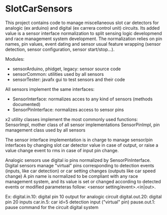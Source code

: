 # SlotCarSensors
This project contains code to manage miscellaneous slot car detectors for analogic (ex arduino) and digital (ex carrera control unit) circuits.
Its added value is a sensor interface normalization to split sensing logic developmend and race management system development.
The normalization relies on pin names, pin values, event dating and sensor usual feature wrapping (sensor detection, sensor configuration, sensor start/stop...).

Modules:
- sensorArduino, phidget, legacy: sensor source code
- sensorCommon: utilities used by all sensors
- sensorTester: javafx gui to test sensors and their code

All sensors implement the same interfaces:
- SensorInterface: normalizes acces to any kind of sensors (methods documented)
- SensorPinInterface: normalizes access to sensor pins

x2 utility classes implement the most commonly used functions:
SensorImpl, mother class of all sensor implementations
SensorPinImpl, pin management class used by all sensors

The sensor interface implementation is in charge to manage sensor/pin interfaces by changing slot car detector value in case of output, or raise a value change event to rms in case of input pin change.

Analogic sensors use digital io pins normalized by SensorPinInterface.
Digital sensors manage "virtual" pins corresponding to detection events (inputs, like car detection) or car setting changes (outputs like car speed change)
A pin name is normalized to be compliant with any race management system, and its value is set or changed according to detected events or modified parameteras follow:
<sensor setting/event>.<in|out>.<pin number>
  
Ex:
digital.in.10: digital pin 10 output for analogic circuit
digital.out.20: digital pin 20 inputs
car.in.5: car id=5 detection input ("virtual" pin)
pause.out.1: pause command for the circuit digital system

